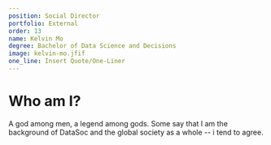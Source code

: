 ```yaml
---
position: Social Director
portfolio: External
order: 13
name: Kelvin Mo
degree: Bachelor of Data Science and Decisions
image: kelvin-mo.jfif
one_line: Insert Quote/One-Liner
---
```

                    
# Who am I?

A god among men, a legend among gods. Some say that I am the background of DataSoc and the global society as a whole -- i tend to agree.


